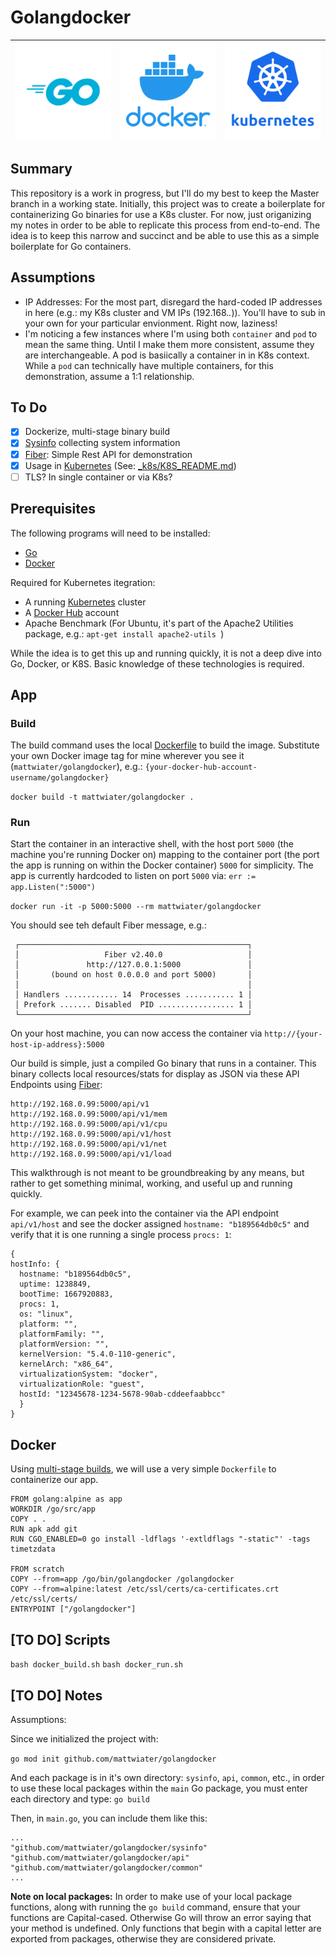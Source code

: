 # Golangdocker

| !["Go"](_assets/logo-golang.png?raw=true "Go") | !["Docker"](_assets/logo-docker.png?raw=true "Docker") | !["Kubernetes"](_assets/logo-k8s.png?raw=true "Kubernetes") |
|:-------------|:-------------:|:-------------|

## Summary

This repository is a work in progress, but I'll do my best to keep the Master branch in a working state. Initially, this project was to create a boilerplate for containerizing Go binaries for use a K8s cluster. For now, just origanizing my notes in order to be able to replicate this process from end-to-end. The idea is to keep this narrow and succinct and be able to use this as a simple boilerplate for Go containers.

## Assumptions

* IP Addresses: For the most part, disregard the hard-coded IP addresses in here (e.g.: my K8s cluster and VM IPs (192.168.*.*)). You'll have to sub in your own for your particular envionment. Right now, laziness!
* I'm noticing a few instances where I'm using both `container` and `pod` to mean the same thing. Until I make them more consistent, assume they are interchangeable. A pod is basiically a container in in K8s context. While a `pod` can technically have multiple containers, for this demonstration, assume a 1:1 relationship.

## To Do

- [x] Dockerize, multi-stage binary build
- [x] [Sysinfo](https://github.com/shirou/gopsutil) collecting system information
- [x] [Fiber](https://docs.gofiber.io/): Simple Rest API for demonstration
- [x] Usage in [Kubernetes](https://kubernetes.io/) (See: [_k8s/K8S_README.md](../../blob/master/_k8s/K8S_README.md))
- [ ] TLS? In single container or via K8s?

## Prerequisites

The following programs will need to be installed:

* [Go](https://go.dev/learn/)
* [Docker](https://www.docker.com/get-started/)

Required for Kubernetes itegration:

* A running [Kubernetes](https://kubernetes.io/) cluster
* A [Docker Hub](https://hub.docker.com/) account
* Apache Benchmark (For Ubuntu, it's part of the Apache2 Utilities package, e.g.: `apt-get install apache2-utils `)

While the idea is to get this up and running quickly, it is not a deep dive into Go, Docker, or K8S. Basic knowledge of these technologies is required.

## App

### Build

The build command uses the local [Dockerfile](../../blob/master/Dockerfile) to build the image. Substitute your own Docker image tag for mine wherever you see it (`mattwiater/golangdocker`), e.g.: `{your-docker-hub-account-username/golangdocker}`

`docker build -t mattwiater/golangdocker .`

### Run

Start the container in an interactive shell, with the host port `5000` (the machine you're running Docker on) mapping to the container port (the port the app is running on within the Docker container) `5000` for simplicity. The app is currently hardcoded to listen on port `5000` via: `err := app.Listen(":5000")`

`docker run -it -p 5000:5000 --rm mattwiater/golangdocker`

You should see teh default Fiber message, e.g.:

```
 ┌───────────────────────────────────────────────────┐
 │                   Fiber v2.40.0                   │
 │               http://127.0.0.1:5000               │
 │       (bound on host 0.0.0.0 and port 5000)       │
 │                                                   │
 │ Handlers ............ 14  Processes ........... 1 │
 │ Prefork ....... Disabled  PID ................. 1 │
 └───────────────────────────────────────────────────┘
```

On your host machine, you can now access the container via `http://{your-host-ip-address}:5000`

Our build is simple, just a compiled Go binary that runs in a container. This binary collects local resources/stats for display as JSON via these API Endpoints using [Fiber](https://docs.gofiber.io/):

```
http://192.168.0.99:5000/api/v1
http://192.168.0.99:5000/api/v1/mem
http://192.168.0.99:5000/api/v1/cpu
http://192.168.0.99:5000/api/v1/host
http://192.168.0.99:5000/api/v1/net
http://192.168.0.99:5000/api/v1/load
```

This walkthrough is not meant to be groundbreaking by any means, but rather to get something minimal, working, and useful up and running quickly.

For example, we can peek into the container via the API endpoint `api/v1/host` and see the docker assigned `hostname: "b189564db0c5"` and verify that it is one running a single process `procs: 1`:

```
{
hostInfo: {
  hostname: "b189564db0c5",
  uptime: 1238849,
  bootTime: 1667920883,
  procs: 1,
  os: "linux",
  platform: "",
  platformFamily: "",
  platformVersion: "",
  kernelVersion: "5.4.0-110-generic",
  kernelArch: "x86_64",
  virtualizationSystem: "docker",
  virtualizationRole: "guest",
  hostId: "12345678-1234-5678-90ab-cddeefaabbcc"
  }
}
```

## Docker

Using [multi-stage builds](https://docs.docker.com/build/building/multi-stage/#use-multi-stage-builds), we will use a very simple `Dockerfile` to containerize our app.

```
FROM golang:alpine as app
WORKDIR /go/src/app
COPY . .
RUN apk add git
RUN CGO_ENABLED=0 go install -ldflags '-extldflags "-static"' -tags timetzdata

FROM scratch
COPY --from=app /go/bin/golangdocker /golangdocker
COPY --from=alpine:latest /etc/ssl/certs/ca-certificates.crt /etc/ssl/certs/
ENTRYPOINT ["/golangdocker"]
```

## [TO DO] Scripts

`bash docker_build.sh`
`bash docker_run.sh`

## [TO DO] Notes

Assumptions:

Since we initialized the project with: 

`go mod init github.com/mattwiater/golangdocker`

And each package is in it's own directory: `sysinfo`, `api`, `common`, etc., in order to use these local packages within the `main` Go package, you must enter each directory and type: `go build`

Then, in `main.go`, you can include them like this:

```
...
"github.com/mattwiater/golangdocker/sysinfo"
"github.com/mattwiater/golangdocker/api"
"github.com/mattwiater/golangdocker/common"
...
```

**Note on local packages:** In order to make use of your local package functions, along with running the `go build` command, ensure that your functions are Capital-cased. Otherwise Go will throw an error saying that your method is undefined. Only functions that begin with a capital letter are exported from packages, otherwise they are considered private.